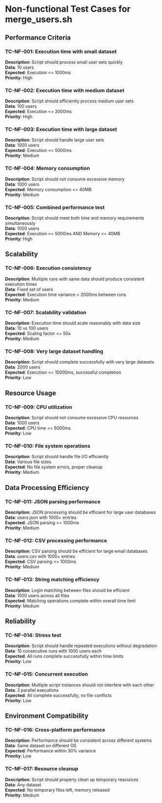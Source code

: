 # Non-functional Test Cases for merge_users.sh

## Performance Criteria

### TC-NF-001: Execution time with small dataset

**Description**: Script should process small user sets quickly  
**Data**: 10 users  
**Expected**: Execution <= 1000ms  
**Priority**: High

### TC-NF-002: Execution time with medium dataset

**Description**: Script should efficiently process medium user sets  
**Data**: 100 users  
**Expected**: Execution <= 2000ms  
**Priority**: High

### TC-NF-003: Execution time with large dataset

**Description**: Script should handle large user sets  
**Data**: 1000 users  
**Expected**: Execution <= 5000ms  
**Priority**: Medium

### TC-NF-004: Memory consumption

**Description**: Script should not consume excessive memory  
**Data**: 1000 users  
**Expected**: Memory consumption <= 40MB  
**Priority**: Medium

### TC-NF-005: Combined performance test

**Description**: Script should meet both time and memory requirements simultaneously  
**Data**: 1000 users  
**Expected**: Execution <= 5000ms AND Memory <= 40MB  
**Priority**: High

## Scalability

### TC-NF-006: Execution consistency

**Description**: Multiple runs with same data should produce consistent execution times  
**Data**: Fixed set of users  
**Expected**: Execution time variance < 2000ms between runs  
**Priority**: Medium

### TC-NF-007: Scalability validation

**Description**: Execution time should scale reasonably with data size  
**Data**: 10 vs 100 users  
**Expected**: Scaling factor <= 50x  
**Priority**: Medium

### TC-NF-008: Very large dataset handling

**Description**: Script should complete successfully with very large datasets  
**Data**: 2000 users  
**Expected**: Execution <= 15000ms, successful completion  
**Priority**: Low

## Resource Usage

### TC-NF-009: CPU utilization

**Description**: Script should not consume excessive CPU resources  
**Data**: 1000 users  
**Expected**: CPU time <= 5000ms  
**Priority**: Low

### TC-NF-010: File system operations

**Description**: Script should handle file I/O efficiently  
**Data**: Various file sizes  
**Expected**: No file system errors, proper cleanup  
**Priority**: Medium

## Data Processing Efficiency

### TC-NF-011: JSON parsing performance

**Description**: JSON processing should be efficient for large user databases  
**Data**: users.json with 1000+ entries  
**Expected**: JSON parsing <= 1000ms  
**Priority**: Medium

### TC-NF-012: CSV processing performance

**Description**: CSV parsing should be efficient for large email databases  
**Data**: users.csv with 1000+ entries  
**Expected**: CSV parsing <= 1000ms  
**Priority**: Medium

### TC-NF-013: String matching efficiency

**Description**: Login matching between files should be efficient  
**Data**: 1000 users across all files  
**Expected**: Matching operations complete within overall time limit  
**Priority**: Medium

## Reliability

### TC-NF-014: Stress test

**Description**: Script should handle repeated executions without degradation  
**Data**: 10 consecutive runs with 1000 users each  
**Expected**: All runs complete successfully within time limits  
**Priority**: Low

### TC-NF-015: Concurrent execution

**Description**: Multiple script instances should not interfere with each other  
**Data**: 3 parallel executions  
**Expected**: All complete successfully, no file conflicts  
**Priority**: Low

## Environment Compatibility

### TC-NF-016: Cross-platform performance

**Description**: Performance should be consistent across different systems  
**Data**: Same dataset on different OS  
**Expected**: Performance within 30% variance  
**Priority**: Low

### TC-NF-017: Resource cleanup

**Description**: Script should properly clean up temporary resources  
**Data**: Any dataset  
**Expected**: No temporary files left, memory released  
**Priority**: Medium